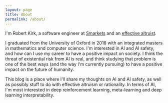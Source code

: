 ```yaml
---
layout: page
title: About
permalink: /about/
---
```


I'm Robert Kirk, a software engineer at [Smarkets](https://smarkets.com) and an [effective altruist](https://www.effectivealtruism.org/).

I graduated from the University of Oxford in 2018 with an integrated masters in mathematics and computer science. I'm interested in AI and AI safety, and how can I use my career to have a positive impact on society. I think the threat of existential risk from AI is real, and think studying that problem is one of the best ways (and the way I'm currently pursuing) to have a positive impact on the future of humanity.

This blog is a place where I'll share my thoughts on AI and AI safety, as well as possibly stuff to do with effective altruism or rationality. In terms of AI, I'm most interested in deep reinforcement learning, meta-learning and deep learning interpretability.
